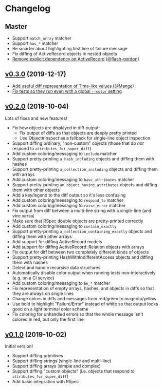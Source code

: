 # Changelog

## Master

* Support `match_array` matcher
* Support `has_*` matcher
* Be smarter about highlighting first line of failure message
* Fix diffing of ActiveRecord objects in nested objects
* [Remove explicit dependency on ActiveRecord][#64]
  ([@flash-gordon][])

[#64]: https://github.com/mcmire/super_diff/pull/64
[@flash-gordon]: https://github.com/flash-gordon

## [v0.3.0][] (2019-12-17)

[v0.3.0]: https://github.com/mcmire/super_diff/tree/v0.3.0

* [Add useful diff representation of Time-like values][#61]
  ([@Mange][])
* [Fix tests so they run even with a global `--color` setting][#62]

[#61]: https://github.com/mcmire/super_diff/pull/61
[#62]: https://github.com/mcmire/super_diff/pull/62
[@Mange]: https://github.com/Mange

## [v0.2.0][] (2019-10-04)

[v0.2.0]: https://github.com/mcmire/super_diff/tree/v0.2.0

Lots of fixes and new features!

* Fix how objects are displayed in diff output:
  * Fix output of diffs so that objects are deeply pretty printed
  * Use Object#inspect as a fallback for single-line object inspection
* Support diffing ordinary, "non-custom" objects
  (those that do *not* respond to `attributes_for_super_diff`)
* Add custom coloring/messaging to `include` matcher
* Support pretty-printing `a_hash_including` objects
  and diffing them with hashes
* Support pretty-printing `a_collection_including` objects
  and diffing them with arrays
* Add custom coloring/messaging to `have_attributes` matcher
* Support pretty-printing `an_object_having_attributes` objects
  and diffing them with other objects
* Add a key/legend to the diff output so it's less confusing
* Add custom coloring/messaging to `respond_to` matcher
* Add custom coloring/messaging to `raise_error` matcher
* Fix output from diff between a multi-line string with a single-line
  (and vice versa)
* Make sure that RSpec double objects are pretty-printed correctly
* Add custom coloring/messaging to `contain_exactly`
* Support pretty-printing `a_collection_containing_exactly` objects
  and diffing them with other arrays
* Add support for diffing ActiveRecord models
* Add support for diffing ActiveRecord::Relation objects with arrays
* Fix output for diff between two completely different kinds of objects
* Support pretty-printing HashWithIndifferentAccess objects
  and diffing them with hashes
* Detect and handle recursive data structures
* Automatically disable color output when running tests non-interactively
  (e.g. on a CI service)
* Add custom coloring/messaging to `be_*` matcher
* Fix representation of empty arrays, hashes, and objects in diffs
  so that they are always on single lines
* Change colors in diffs and messages
  from red/green to magenta/yellow
* Use bold to highlight "Failure/Error" instead of white
  so that output looks good on a light terminal color scheme
* Fix coloring for unhandled errors
  so that the whole message isn't colored in red,
  but only the first line

## [v0.1.0][] (2019-10-02)

[v0.1.0]: https://github.com/mcmire/super_diff/tree/v0.1.0

Initial version!

* Support diffing primitives
* Support diffing strings (single-line and multi-line)
* Support diffing arrays (simple and complex)
* Support diffing "custom objects"
  (i.e. objects that respond to `attributes_for_super_diff`)
* Add basic integration with RSpec
